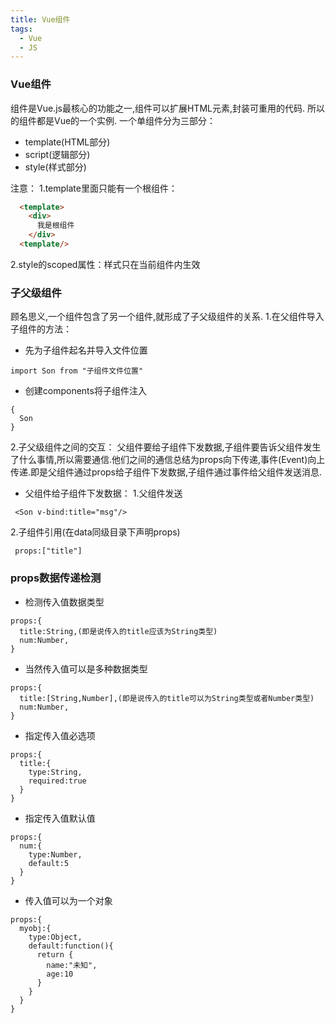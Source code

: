```yaml
---
title: Vue组件
tags:
  - Vue
  - JS
---
```


### Vue组件
  组件是Vue.js最核心的功能之一,组件可以扩展HTML元素,封装可重用的代码.
  所以的组件都是Vue的一个实例.
  一个单组件分为三部分：
  - template(HTML部分)
  - script(逻辑部分)
  - style(样式部分)   

  <!-- more -->
  注意：
  1.template里面只能有一个根组件：
  ``` HTML
    <template>
      <div>
        我是根组件
      </div>
    <template/>
  ```


  2.style的scoped属性：样式只在当前组件内生效

### 子父级组件
  顾名思义,一个组件包含了另一个组件,就形成了子父级组件的关系.
  1.在父组件导入子组件的方法：
  - 先为子组件起名并导入文件位置
  ```
  import Son from "子组件文件位置"
  ```
  - 创建components将子组件注入
  ```
  {
    Son
  }
  ```
  2.子父级组件之间的交互：
  父组件要给子组件下发数据,子组件要告诉父组件发生了什么事情,所以需要通信.他们之间的通信总结为props向下传递,事件(Event)向上传递.即是父组件通过props给子组件下发数据,子组件通过事件给父组件发送消息.
  - 父组件给子组件下发数据：
  1.父组件发送
  ```
   <Son v-bind:title="msg"/>
  ```
  2.子组件引用(在data同级目录下声明props)
  ```
   props:["title"]
  ```
### props数据传递检测
  - 检测传入值数据类型
  ```
  props:{
    title:String,(即是说传入的title应该为String类型)
    num:Number,
  }
  ```
  - 当然传入值可以是多种数据类型
  ```
  props:{
    title:[String,Number],(即是说传入的title可以为String类型或者Number类型)
    num:Number,
  }
  ```
  - 指定传入值必选项
  ```
  props:{
    title:{
      type:String,
      required:true
    }
  }
  ```
  - 指定传入值默认值
  ```
  props:{
    num:{
      type:Number,
      default:5
    }
  }
  ```
  - 传入值可以为一个对象
  ```
  props:{
    myobj:{
      type:Object,
      default:function(){
        return {
          name:"未知",
          age:10
        }
      }
    }
  }
  ```
